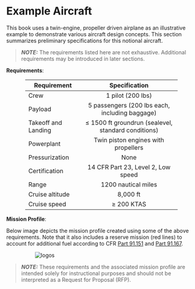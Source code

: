 # Example Aircraft

This book uses a twin-engine, propeller driven airplane as an illustrative example 
to demonstrate various aircraft design concepts. This section summarizes preliminary
specifications for this notional aircraft.

> **_NOTE:_** The requirements listed here are not exhaustive. Additional requirements 
may be introduced in later sections.

**Requirements**:

<div style="width:80%; margin: auto;">

Requirement | Specification
------- | :-------:
Crew | 1 pilot (200 lbs)                              
Payload | 5 passengers (200 lbs each, including baggage) 
Takeoff and Landing | $\leq$ 1500 ft groundrun (sealevel, standard conditions)
Powerplant | Twin piston engines with propellers
Pressurization | None
Certification | 14 CFR Part 23, Level 2, Low speed
Range | 1200 nautical miles
Cruise altitude | 8,000 ft
Cruise speed | $\geq$ 200 KTAS
</div>

**Mission Profile**:

Below image depicts the mission profile created using some of the above requirements. Note that it also includes a reserve mission (red lines) to account for additional fuel according to CFR [Part 91.151](https://www.ecfr.gov/current/title-14/chapter-I/subchapter-F/part-91#91.151) and [Part 91.167](https://www.ecfr.gov/current/title-14/chapter-I/subchapter-F/part-91#91.167).

<div style="width:70%; margin: auto;">

![logos](images/mission_profile.png)
</div>

> **_NOTE:_** These requirements and the associated mission profile are intended solely for
instructional purposes and should not be interpreted as a Request for Proposal (RFP).